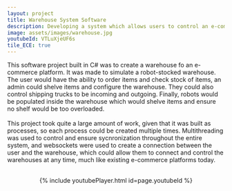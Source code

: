 ```yaml
---
layout: project
title: Warehouse System Software
description: Developing a system which allows users to control an e-commerence-esque warehouse.
image: assets/images/warehouse.jpg
youtubeId: VTLuXjeUF6s
tile_ECE: true
---
```


This software project built in C# was to create a warehouse fo an e-commerce platform. It was made to simulate a robot-stocked warehouse. The user would have the ability to order items and check stock of items, an admin could shelve items and configure the warehouse.
They could also control shipping trucks to be incoming and outgoing. Finally, robots would be populated inside the warehouse which would shelve items and ensure no shelf would be too overloaded.
<br/><br/>This project took quite a large amount of work, given that it was built as processes, so each process could be created multiple times. Multithreading was used to control and ensure sycnronization throughout the entire system, and websockets were used to create
a connection between the user and the warehouse, which could allow them to connect and control the warehouses at any time, much like existing e-commerce platforms today.<br/><br/>
<div>
<center>{% include youtubePlayer.html id=page.youtubeId %}